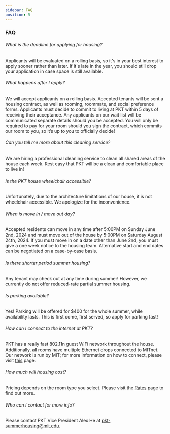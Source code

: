 ```yaml
---
sidebar: FAQ
position: 5
---
```

### FAQ

###### What is the deadline for applying for housing?

Applicants will be evaluated on a rolling basis, so it's in your best interest to apply sooner rather than later. If it's late in the year, you should still drop your application in case space is still available.

###### What happens after I apply?

We will accept applicants on a rolling basis. Accepted tenants will be sent a housing contract, as well as rooming, roommate, and social preference forms. Applicants must decide to commit to living at PKT within 5 days of receiving their acceptance. Any applicants on our wait list will be communicated separate details should you be accepted. You will only be required to pay for your room should you sign the contract, which commits our room to you, so it’s up to you to officially decide!

###### Can you tell me more about this cleaning service?

We are hiring a professional cleaning service to clean all shared areas of the house each week. Rest easy that PKT will be a clean and comfortable place to live in!

###### Is the PKT house wheelchair accessible?

Unfortunately, due to the architecture limitations of our house, it is not wheelchair accessible. We apologize for the inconvenience.

###### When is move in / move out day?

Accepted residents can move in any time after 5:00PM on Sunday June 2nd, 2024 and must move out of the house by 5:00PM on Saturday August 24th, 2024.  If you must move in on a date other than June 2nd, you must give a one week notice to the housing team. Alternative start and end dates can be negotiated on a case-by-case basis.

###### Is there shorter period summer housing?

Any tenant may check out at any time during summer! However, we currently do not offer reduced-rate partial summer housing.

###### Is parking available?

Yes! Parking will be offered for $400 for the whole summer, while availability lasts. This is first come, first served, so apply for parking fast!

###### How can I connect to the internet at PKT?

PKT has a really fast 802.11n guest WiFi network throughout the house. Additionally, all rooms have multiple Ethernet drops connected to MITnet. Our network is run by MIT; for more information on how to connect, please visit [this](https://ist.mit.edu/network/netguests) page.

###### How much will housing cost?

Pricing depends on the room type you select. Please visit the [Rates](https://pkt.mit.edu/summer/rates/) page to find out more.

###### Who can I contact for more info?

Please contact PKT Vice President Alex He at pkt-summerhousing@mit.edu.

